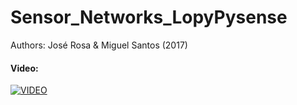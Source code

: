 # Sensor_Networks_LopyPysense
Authors: José Rosa &amp; Miguel Santos (2017)

#### Video:
[![VIDEO](http://img.youtube.com/vi/k3li2yYj5-A/0.jpg)](http://www.youtube.com/watch?v=k3li2yYj5-A)
